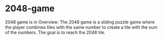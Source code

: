 # 2048-game
2048 game is in 
Overview:
The 2048 game is a sliding puzzle game where the player combines tiles with the same number to create a tile with the sum of the numbers. The goal is to reach the 2048 tile.
